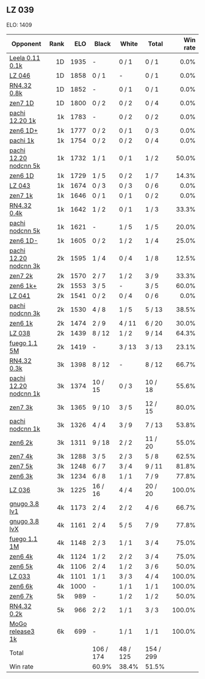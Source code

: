 ## LZ 039 ##

ELO: 1409

Opponent | Rank | ELO | Black | White | Total | Win rate
---------|-----:|----:|-------|-------|-------|-------:
[Leela 0.11 0.1k](Leela%200.11%200.1k.md) | 1D | 1935 | - | 0 / 1 | 0 / 1 | 0.0%
[LZ 046](LZ%20046.md) | 1D | 1858 | 0 / 1 | - | 0 / 1 | 0.0%
[RN4.32 0.8k](RN4.32%200.8k.md) | 1D | 1852 | - | 0 / 1 | 0 / 1 | 0.0%
[zen7 1D](zen7%201D.md) | 1D | 1800 | 0 / 2 | 0 / 2 | 0 / 4 | 0.0%
[pachi 12.20 1k](pachi%2012.20%201k.md) | 1k | 1783 | - | 0 / 2 | 0 / 2 | 0.0%
[zen6 1D+](zen6%201D+.md) | 1k | 1777 | 0 / 2 | 0 / 1 | 0 / 3 | 0.0%
[pachi 1k](pachi%201k.md) | 1k | 1754 | 0 / 2 | 0 / 2 | 0 / 4 | 0.0%
[pachi 12.20 nodcnn 5k](pachi%2012.20%20nodcnn%205k.md) | 1k | 1732 | 1 / 1 | 0 / 1 | 1 / 2 | 50.0%
[zen6 1D](zen6%201D.md) | 1k | 1729 | 1 / 5 | 0 / 2 | 1 / 7 | 14.3%
[LZ 043](LZ%20043.md) | 1k | 1674 | 0 / 3 | 0 / 3 | 0 / 6 | 0.0%
[zen7 1k](zen7%201k.md) | 1k | 1646 | 0 / 1 | 0 / 1 | 0 / 2 | 0.0%
[RN4.32 0.4k](RN4.32%200.4k.md) | 1k | 1642 | 1 / 2 | 0 / 1 | 1 / 3 | 33.3%
[pachi nodcnn 5k](pachi%20nodcnn%205k.md) | 1k | 1621 | - | 1 / 5 | 1 / 5 | 20.0%
[zen6 1D-](zen6%201D-.md) | 1k | 1605 | 0 / 2 | 1 / 2 | 1 / 4 | 25.0%
[pachi 12.20 nodcnn 3k](pachi%2012.20%20nodcnn%203k.md) | 2k | 1595 | 1 / 4 | 0 / 4 | 1 / 8 | 12.5%
[zen7 2k](zen7%202k.md) | 2k | 1570 | 2 / 7 | 1 / 2 | 3 / 9 | 33.3%
[zen6 1k+](zen6%201k+.md) | 2k | 1553 | 3 / 5 | - | 3 / 5 | 60.0%
[LZ 041](LZ%20041.md) | 2k | 1541 | 0 / 2 | 0 / 4 | 0 / 6 | 0.0%
[pachi nodcnn 3k](pachi%20nodcnn%203k.md) | 2k | 1530 | 4 / 8 | 1 / 5 | 5 / 13 | 38.5%
[zen6 1k](zen6%201k.md) | 2k | 1474 | 2 / 9 | 4 / 11 | 6 / 20 | 30.0%
[LZ 038](LZ%20038.md) | 2k | 1439 | 8 / 12 | 1 / 2 | 9 / 14 | 64.3%
[fuego 1.1 5M](fuego%201.1%205M.md) | 2k | 1419 | - | 3 / 13 | 3 / 13 | 23.1%
[RN4.32 0.3k](RN4.32%200.3k.md) | 3k | 1398 | 8 / 12 | - | 8 / 12 | 66.7%
[pachi 12.20 nodcnn 1k](pachi%2012.20%20nodcnn%201k.md) | 3k | 1374 | 10 / 15 | 0 / 3 | 10 / 18 | 55.6%
[zen7 3k](zen7%203k.md) | 3k | 1365 | 9 / 10 | 3 / 5 | 12 / 15 | 80.0%
[pachi nodcnn 1k](pachi%20nodcnn%201k.md) | 3k | 1326 | 4 / 4 | 3 / 9 | 7 / 13 | 53.8%
[zen6 2k](zen6%202k.md) | 3k | 1311 | 9 / 18 | 2 / 2 | 11 / 20 | 55.0%
[zen7 4k](zen7%204k.md) | 3k | 1288 | 3 / 5 | 2 / 3 | 5 / 8 | 62.5%
[zen7 5k](zen7%205k.md) | 3k | 1248 | 6 / 7 | 3 / 4 | 9 / 11 | 81.8%
[zen6 3k](zen6%203k.md) | 3k | 1234 | 6 / 8 | 1 / 1 | 7 / 9 | 77.8%
[LZ 036](LZ%20036.md) | 3k | 1225 | 16 / 16 | 4 / 4 | 20 / 20 | 100.0%
[gnugo 3.8 lv1](gnugo%203.8%20lv1.md) | 4k | 1173 | 2 / 4 | 2 / 2 | 4 / 6 | 66.7%
[gnugo 3.8 lvX](gnugo%203.8%20lvX.md) | 4k | 1161 | 2 / 4 | 5 / 5 | 7 / 9 | 77.8%
[fuego 1.1 1M](fuego%201.1%201M.md) | 4k | 1148 | 2 / 3 | 1 / 1 | 3 / 4 | 75.0%
[zen6 4k](zen6%204k.md) | 4k | 1124 | 1 / 2 | 2 / 2 | 3 / 4 | 75.0%
[zen6 5k](zen6%205k.md) | 4k | 1106 | 2 / 4 | 1 / 2 | 3 / 6 | 50.0%
[LZ 033](LZ%20033.md) | 4k | 1101 | 1 / 1 | 3 / 3 | 4 / 4 | 100.0%
[zen6 6k](zen6%206k.md) | 4k | 1000 | - | 1 / 1 | 1 / 1 | 100.0%
[zen6 7k](zen6%207k.md) | 5k | 989 | - | 1 / 2 | 1 / 2 | 50.0%
[RN4.32 0.2k](RN4.32%200.2k.md) | 5k | 966 | 2 / 2 | 1 / 1 | 3 / 3 | 100.0%
[MoGo release3 1k](MoGo%20release3%201k.md) | 6k | 699 | - | 1 / 1 | 1 / 1 | 100.0%
Total | | | 106 / 174 | 48 / 125 | 154 / 299 | 
Win rate| | | 60.9% | 38.4% | 51.5% | 
